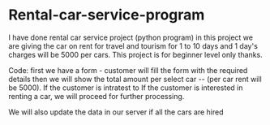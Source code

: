 # Rental-car-service-program
I have done rental car service project (python program) in this project we are giving the car on rent for travel and tourism for 1 to 10 days and 1 day's charges will be 5000 per cars. This project is for beginner level only thanks.

Code:
first we have a form - customer will fill the form with the required details then we will show the total amount per select car -- (per car rent will be 5000).
If the customer is intratest to If the customer is interested in renting a car, we will proceed for further processing.

We will also update the data in our server if all the cars are hired
